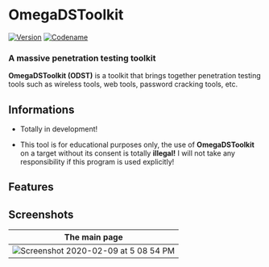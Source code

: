 # OmegaDSToolkit
[![Version](https://img.shields.io/badge/Version%20-0.0.1.2-success)]()
[![Codename](https://img.shields.io/badge/Codename-MyMeepSQL-informational)]()

### A massive penetration testing toolkit

**OmegaDSToolkit (ODST)** is a toolkit that brings together penetration testing tools such as wireless tools, web tools, password cracking tools, etc.


## Informations
 - Totally in development!

- This tool is for educational purposes only, the use of **OmegaDSToolkit** on a target without its consent is totally **illegal!** I will not take any responsibility if this program is used explicitly!

## Features



## Screenshots


| The main page | 
| ------------- | 
| ![Screenshot 2020-02-09 at 5 08 54 PM](https://zupimages.net/up/21/50/la2q.jpg)   |

